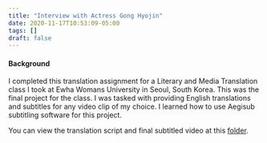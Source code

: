 ```yaml
---
title: "Interview with Actress Gong Hyojin"
date: 2020-11-17T10:53:09-05:00
tags: []
draft: false
---
```


#### Background

I completed this translation assignment for a Literary and Media Translation class I took at Ewha Womans University in Seoul, South Korea. This was the final project for the class. I was tasked with providing English translations and subtitles for any video clip of my choice. I learned how to use Aegisub subtitling software for this project. 

You can view the translation script and final subtitled video at this [folder](https://drive.google.com/drive/folders/12fSnV-pYgtS_ZdvsUM-1F4UdcKFruNRU).